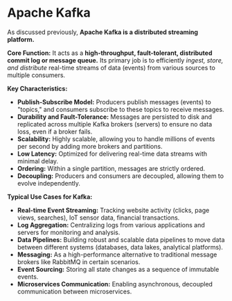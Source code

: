 # Apache Kafka

As discussed previously, **Apache Kafka is a distributed streaming platform.**

**Core Function:** It acts as a **high-throughput, fault-tolerant, distributed commit log or message queue.** Its primary job is to efficiently *ingest, store, and distribute* real-time streams of data (events) from various sources to multiple consumers.

**Key Characteristics:**
* **Publish-Subscribe Model:** Producers publish messages (events) to "topics," and consumers subscribe to these topics to receive messages.
* **Durability and Fault-Tolerance:** Messages are persisted to disk and replicated across multiple Kafka brokers (servers) to ensure no data loss, even if a broker fails.
* **Scalability:** Highly scalable, allowing you to handle millions of events per second by adding more brokers and partitions.
* **Low Latency:** Optimized for delivering real-time data streams with minimal delay.
* **Ordering:** Within a single partition, messages are strictly ordered.
* **Decoupling:** Producers and consumers are decoupled, allowing them to evolve independently.

**Typical Use Cases for Kafka:**
* **Real-time Event Streaming:** Tracking website activity (clicks, page views, searches), IoT sensor data, financial transactions.
* **Log Aggregation:** Centralizing logs from various applications and servers for monitoring and analysis.
* **Data Pipelines:** Building robust and scalable data pipelines to move data between different systems (databases, data lakes, analytical platforms).
* **Messaging:** As a high-performance alternative to traditional message brokers like RabbitMQ in certain scenarios.
* **Event Sourcing:** Storing all state changes as a sequence of immutable events.
* **Microservices Communication:** Enabling asynchronous, decoupled communication between microservices.